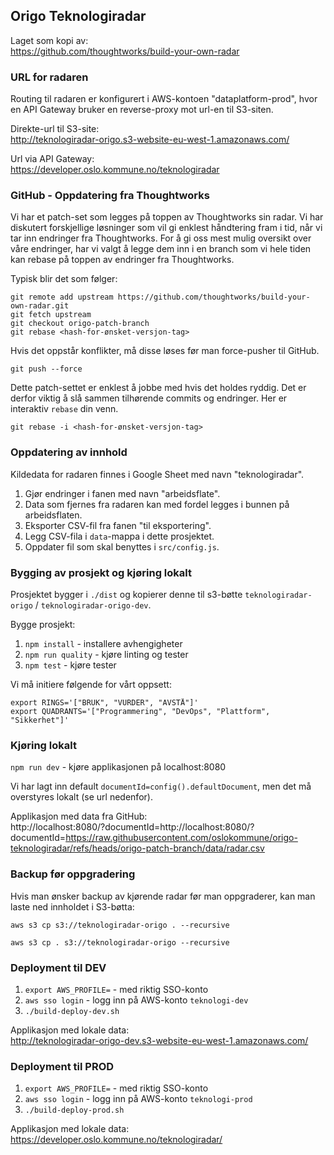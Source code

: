 ## Origo Teknologiradar

Laget som kopi av:\
https://github.com/thoughtworks/build-your-own-radar

### URL for radaren

Routing til radaren er konfigurert i AWS-kontoen "dataplatform-prod", hvor en API Gateway bruker en reverse-proxy mot
url-en til S3-siten.

Direkte-url til S3-site:\
http://teknologiradar-origo.s3-website-eu-west-1.amazonaws.com/

Url via API Gateway:\
https://developer.oslo.kommune.no/teknologiradar

### GitHub - Oppdatering fra Thoughtworks

Vi har et patch-set som legges på toppen av Thoughtworks sin radar. Vi har diskutert forskjellige løsninger som vil gi
enklest håndtering fram i tid, når vi tar inn endringer fra Thoughtworks. For å gi oss mest mulig oversikt over
våre endringer, har vi valgt å legge dem inn i en branch som vi hele tiden kan rebase på toppen av endringer
fra Thoughtworks.

Typisk blir det som følger:

    git remote add upstream https://github.com/thoughtworks/build-your-own-radar.git
    git fetch upstream
    git checkout origo-patch-branch
    git rebase <hash-for-ønsket-versjon-tag>

Hvis det oppstår konflikter, må disse løses før man force-pusher til GitHub.

    git push --force

Dette patch-settet er enklest å jobbe med hvis det holdes ryddig. Det er derfor viktig å slå sammen tilhørende
commits og endringer. Her er interaktiv `rebase` din venn.

    git rebase -i <hash-for-ønsket-versjon-tag>

### Oppdatering av innhold

Kildedata for radaren finnes i Google Sheet med navn "teknologiradar".

1. Gjør endringer i fanen med navn "arbeidsflate".
2. Data som fjernes fra radaren kan med fordel legges i bunnen på arbeidsflaten.
3. Eksporter CSV-fil fra fanen "til eksportering".
4. Legg CSV-fila i `data`-mappa i dette prosjektet.
5. Oppdater fil som skal benyttes i `src/config.js`.

### Bygging av prosjekt og kjøring lokalt

Prosjektet bygger i `./dist` og kopierer denne til s3-bøtte `teknologiradar-origo` / `teknologiradar-origo-dev`.

Bygge prosjekt:

1. `npm install` - installere avhengigheter
2. `npm run quality` - kjøre linting og tester
3. `npm test` - kjøre tester

Vi må initiere følgende for vårt oppsett:

    export RINGS='["BRUK", "VURDER", "AVSTÅ"]'
    export QUADRANTS='["Programmering", "DevOps", "Plattform", "Sikkerhet"]'

### Kjøring lokalt

`npm run dev` - kjøre applikasjonen på localhost:8080

Vi har lagt inn default `documentId=config().defaultDocument`, men det må overstyres lokalt (se url nedenfor).

Applikasjon med data fra GitHub:\
http://localhost:8080/?documentId=http://localhost:8080/?documentId=https://raw.githubusercontent.com/oslokommune/origo-teknologiradar/refs/heads/origo-patch-branch/data/radar.csv

### Backup før oppgradering

Hvis man ønsker backup av kjørende radar før man oppgraderer, kan man laste ned innholdet i S3-bøtta:

    aws s3 cp s3://teknologiradar-origo . --recursive

    aws s3 cp . s3://teknologiradar-origo --recursive

### Deployment til DEV

1. `export AWS_PROFILE=` - med riktig SSO-konto
2. `aws sso login` - logg inn på AWS-konto `teknologi-dev`
3. `./build-deploy-dev.sh`

Applikasjon med lokale data:\
http://teknologiradar-origo-dev.s3-website-eu-west-1.amazonaws.com/

### Deployment til PROD

1. `export AWS_PROFILE=` - med riktig SSO-konto
2. `aws sso login` - logg inn på AWS-konto `teknologi-prod`
3. `./build-deploy-prod.sh`

Applikasjon med lokale data:\
https://developer.oslo.kommune.no/teknologiradar/
